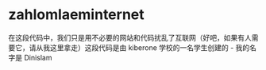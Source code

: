 # zahlomlaeminternet
在这段代码中，我们只是用不必要的网站和代码扰乱了互联网（好吧，如果有人需要它，请从我这里拿走）这段代码是由 kiberone 学校的一名学生创建的 - 我的名字是 Dinislam
